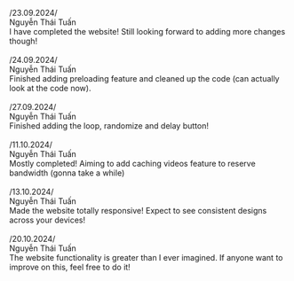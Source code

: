 /23.09.2024/ <br>
Nguyễn Thái Tuấn <br>
I have completed the website! Still looking forward to adding more changes though! <br> <br>
/24.09.2024/ <br>
Nguyễn Thái Tuấn <br>
Finished adding preloading feature and cleaned up the code (can actually look at the code now). <br>
<br>
/27.09.2024/ <br>
Nguyễn Thái Tuấn <br>
Finished adding the loop, randomize and delay button!
<br> <br>
/11.10.2024/ <br>
Nguyễn Thái Tuấn <br>
Mostly completed! Aiming to add caching videos feature to reserve bandwidth (gonna take a while)
<br> <br>
/13.10.2024/ <br>
Nguyễn Thái Tuấn <br>
Made the website totally responsive! Expect to see consistent designs across your devices!
<br> <br>
/20.10.2024/ <br>
Nguyễn Thái Tuấn <br>
The website functionality is greater than I ever imagined. If anyone want to improve on this, feel free to do it! 
